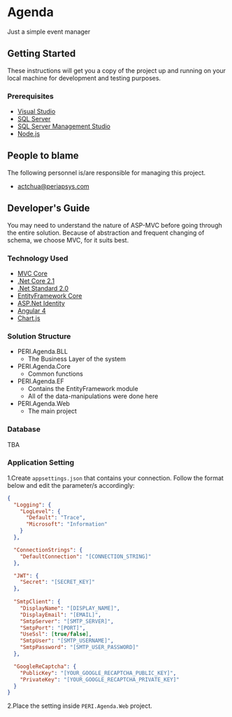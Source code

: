 # Agenda

Just a simple event manager

## Getting Started

These instructions will get you a copy of the project up and running on your local machine for development and testing purposes.

### Prerequisites

- [Visual Studio](https://www.visualstudio.com/)
- [SQL Server](https://www.microsoft.com/en-us/sql-server/sql-server-2016)
- [SQL Server Management Studio](https://msdn.microsoft.com/en-us/library/mt238290.aspx)
- [Node.js](https://nodejs.org)

## People to blame

The following personnel is/are responsible for managing this project.

- [actchua@periapsys.com](mailto:actchua@periapsys.com)

## Developer's Guide

You may need to understand the nature of ASP-MVC before going through the entire solution. Because of abstraction and frequent changing of schema, we choose MVC, for it suits best.

### Technology Used

- [MVC Core](https://docs.microsoft.com/en-us/aspnet/core/tutorials/first-mvc-app/?view=aspnetcore-2.1)
- [.Net Core 2.1](https://www.microsoft.com/net/download/windows)
- [.Net Standard 2.0](#)
- [EntityFramework Core](https://docs.microsoft.com/en-us/ef/core/)
- [ASP.Net Identity](https://www.asp.net/identity)
- [Angular 4](https://angular.io)
- [Chart.js](https://www.chartjs.org/)

### Solution Structure

- PERI.Agenda.BLL
	- The Business Layer of the system
- PERI.Agenda.Core
	- Common functions
- PERI.Agenda.EF
	- Contains the EntityFramework module
	- All of the data-manipulations were done here
- PERI.Agenda.Web
	- The main project

### Database

TBA

### Application Setting

1.Create ```appsettings.json``` that contains your connection. Follow the format below and edit the parameter/s accordingly:

```json
{
  "Logging": {
    "LogLevel": {
      "Default": "Trace",
      "Microsoft": "Information"
    }
  },

  "ConnectionStrings": {
    "DefaultConnection": "[CONNECTION_STRING]"
  },

  "JWT": {
    "Secret": "[SECRET_KEY]"
  },
  
  "SmtpClient": {
    "DisplayName": "[DISPLAY_NAME]",
    "DisplayEmail": "[EMAIL]",
    "SmtpServer": "[SMTP_SERVER]",
    "SmtpPort": "[PORT]",
    "UseSsl": [true/false],
    "SmtpUser": "[SMTP_USERNAME]",
    "SmtpPassword": "[SMTP_USER_PASSWORD]"
  },

  "GoogleReCaptcha": {
    "PublicKey": "[YOUR_GOOGLE_RECAPTCHA_PUBLIC_KEY]",
    "PrivateKey": "[YOUR_GOOGLE_RECAPTCHA_PRIVATE_KEY]"
  }
}

```

2.Place the setting inside ```PERI.Agenda.Web``` project.
